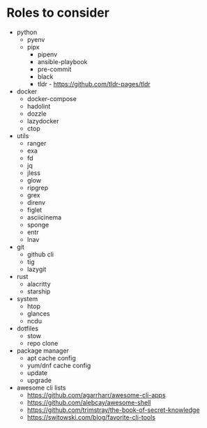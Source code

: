 # Roles to consider

- python
  - pyenv
  - pipx
    - pipenv
    - ansible-playbook
    - pre-commit
    - black
    - tldr - https://github.com/tldr-pages/tldr
- docker
  - docker-compose
  - hadolint
  - dozzle
  - lazydocker
  - ctop
- utils
  - ranger
  - exa
  - fd
  - jq
  - jless
  - glow
  - ripgrep
  - grex
  - direnv
  - figlet
  - asciicinema
  - sponge
  - entr
  - lnav
- git
  - github cli
  - tig
  - lazygit
- rust
  - alacritty
  - starship
- system
  - htop
  - glances
  - ncdu
- dotfiles
  - stow
  - repo clone
- package manager
  - apt cache config
  - yum/dnf cache config
  - update
  - upgrade
- awesome cli lists
  - https://github.com/agarrharr/awesome-cli-apps
  - https://github.com/alebcay/awesome-shell
  - https://github.com/trimstray/the-book-of-secret-knowledge
  - https://switowski.com/blog/favorite-cli-tools
